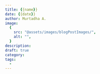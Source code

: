 ```yaml
---
title: {{name}}
date: {{date}}
author: Murtadha A.
image:
  {
    src: "@assets/images/blogPostImages/",
    alt: "",
  }
description: 
draft: true
category: 
tags:
  - 
---
```

